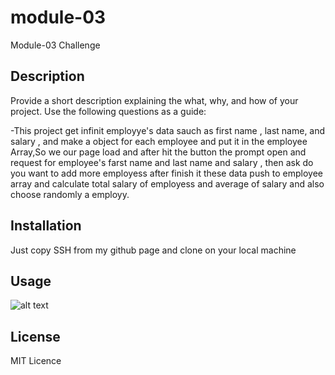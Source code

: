 # module-03
Module-03 Challenge

## Description

Provide a short description explaining the what, why, and how of your project. Use the following questions as a guide:

-This project get infinit employye's data sauch as first name , last name, and salary , and make a object for each employee and put it in the employee Array,So we our page load and after hit the button the prompt open and request for employee's farst name and last name and salary , then ask do you want to add more employess after finish it these data push to employee array and calculate total salary of employess and average of salary and also choose randomly a employy.


## Installation

Just copy SSH from my github page and clone on your local machine

## Usage


 
![alt text](assets/images/Screenshot%202024-03-27%20at%209.05.46 PM.png)

## License
MIT Licence

